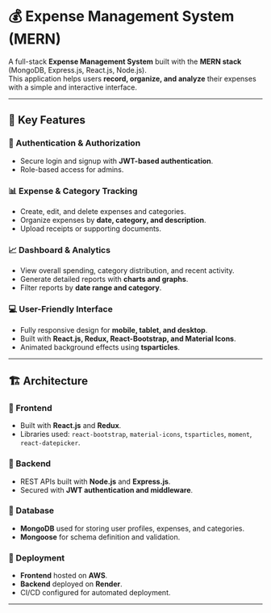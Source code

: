 # 💰 Expense Management System (MERN)

A full-stack **Expense Management System** built with the **MERN stack** (MongoDB, Express.js, React.js, Node.js).  
This application helps users **record, organize, and analyze** their expenses with a simple and interactive interface.

---

## 🚀 Key Features

### 🔐 Authentication & Authorization
- Secure login and signup with **JWT-based authentication**.  
- Role-based access for admins.  

### 📊 Expense & Category Tracking
- Create, edit, and delete expenses and categories.  
- Organize expenses by **date, category, and description**.  
- Upload receipts or supporting documents.  

### 📈 Dashboard & Analytics
- View overall spending, category distribution, and recent activity.  
- Generate detailed reports with **charts and graphs**.  
- Filter reports by **date range and category**.  

### 💻 User-Friendly Interface
- Fully responsive design for **mobile, tablet, and desktop**.  
- Built with **React.js, Redux, React-Bootstrap, and Material Icons**.  
- Animated background effects using **tsparticles**.  

---

## 🏗️ Architecture

### 🔹 Frontend
- Built with **React.js** and **Redux**.  
- Libraries used: `react-bootstrap`, `material-icons`, `tsparticles`, `moment`, `react-datepicker`.  

### 🔹 Backend
- REST APIs built with **Node.js** and **Express.js**.  
- Secured with **JWT authentication and middleware**.  

### 🔹 Database
- **MongoDB** used for storing user profiles, expenses, and categories.  
- **Mongoose** for schema definition and validation.  

### 🔹 Deployment
- **Frontend** hosted on **AWS**.  
- **Backend** deployed on **Render**.  
- CI/CD configured for automated deployment.  

---









